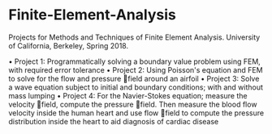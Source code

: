 # Finite-Element-Analysis
Projects for Methods and Techniques of Finite Element Analysis. University of California, Berkeley, Spring 2018. 


• Project 1: Programmatically solving a boundary value problem using FEM, with required error tolerance
• Project 2: Using Poisson's equation and FEM to solve for the flow and pressure field around an airfoil
• Project 3: Solve a wave equation subject to initial and boundary conditions; with and without mass lumping
• Project 4: For the Navier-Stokes equation; measure the velocity field, compute the pressure field. Then measure the blood flow velocity inside the human heart and use flow field to compute the pressure distribution inside the heart to aid diagnosis of cardiac disease

